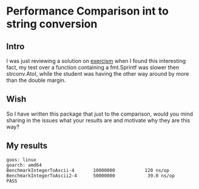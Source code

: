 # Performance Comparison int to string conversion

## Intro

I was just reviewing a solution on [exercism](https://exercism.io) when I found this interesting fact,
my test over a function containing a fmt.Sprintf was slower then strconv.AtoI,
while the student was having the other way around by more than the double margin.

## Wish
So I have written this package that just to the comparison,
would you mind sharing in the issues what your results are and motivate why they are this way?

## My results
```
goos: linux
goarch: amd64
BenchmarkIntegerToAscii-4    	10000000	       120 ns/op
BenchmarkIntegerToAscii2-4   	50000000	        39.0 ns/op
PASS
```

